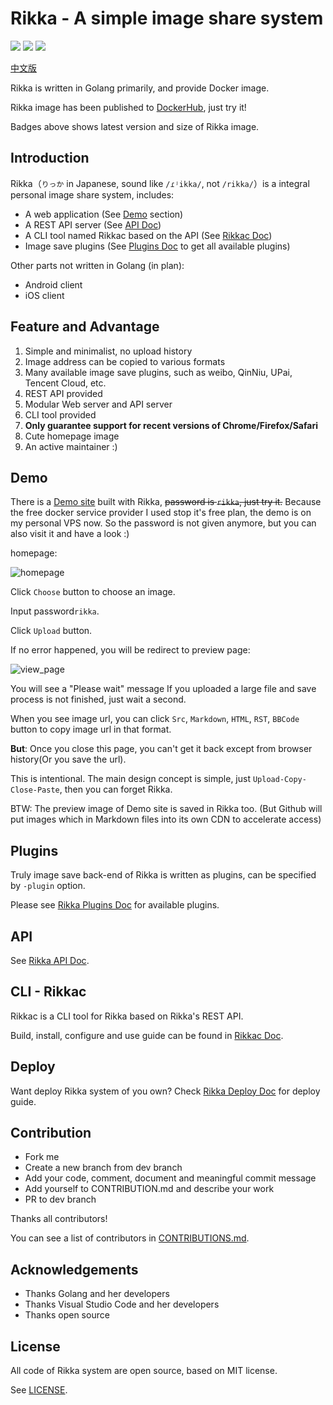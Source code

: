 # Rikka - A simple image share system

![][badge-version-img] ![][badge-info-img] ![][badge-license-img]

[中文版][readme-zh]

Rikka is written in Golang primarily, and provide Docker image.

Rikka image has been published to [DockerHub][image-in-dockerhub], just try it!

Badges above shows latest version and size of Rikka image.

## Introduction

Rikka（`りっか` in Japanese, sound like `/ɾʲikka/`, not `/rikka/`）is a integral personal image share system, includes:

- A web application (See [Demo](#demo) section)
- A REST API server (See [API Doc][api-doc])
- A CLI tool named Rikkac based on the API (See [Rikkac Doc][rikkac-doc])
- Image save plugins (See [Plugins Doc][plugins-doc] to get all available plugins)

Other parts not written in Golang (in plan):

- Android client
- iOS client

## Feature and Advantage

1. Simple and minimalist, no upload history
2. Image address can be copied to various formats
3. Many available image save plugins, such as weibo, QinNiu, UPai, Tencent Cloud, etc.
4. REST API provided
4. Modular Web server and API server
5. CLI tool provided
6. **Only guarantee support for recent versions of Chrome/Firefox/Safari**
7. Cute homepage image
8. An active maintainer :)

## Demo

There is a [Demo site][demo] built with Rikka, ~~password is `rikka`, just try it.~~ Because the free docker service provider I used stop it's free plan, the demo is on my personal VPS now. So the password is not given anymore, but you can also visit it and have a look :)

homepage:

![homepage][home]

Click `Choose` button to choose an image.

Input password`rikka`.

Click `Upload` button.

If no error happened, you will be redirect to preview page:

![view_page][view]

You will see a "Please wait" message If you uploaded a large file and save process is not finished, just wait a second.

When you see image url, you can click `Src`, `Markdown`, `HTML`, `RST`, `BBCode` button to copy image url in that format.

**But**: Once you close this page, you can't get it back except from browser history(Or you save the url).

This is intentional. The main design concept is simple, just `Upload-Copy-Close-Paste`, then you can forget Rikka.

BTW: The preview image of Demo site is saved in Rikka too. (But Github will put images which in Markdown files into its own CDN to accelerate access)

## Plugins

Truly image save back-end of Rikka is written as plugins, can be specified by `-plugin` option.

Please see [Rikka Plugins Doc][plugins-doc] for available plugins.

## API

See [Rikka API Doc][api-doc].

## CLI - Rikkac

Rikkac is a CLI tool for Rikka based on Rikka's REST API.

Build, install, configure and use guide can be found in [Rikkac Doc][rikkac-doc].

## Deploy

Want deploy Rikka system of you own? Check [Rikka Deploy Doc][deploy-doc] for deploy guide.

## Contribution

- Fork me
- Create a new branch from dev branch
- Add your code, comment, document and meaningful commit message
- Add yourself to CONTRIBUTION.md and describe your work
- PR to dev branch

Thanks all contributors!

You can see a list of contributors in [CONTRIBUTIONS.md][contributors].

## Acknowledgements

- Thanks Golang and her developers
- Thanks Visual Studio Code and her developers
- Thanks open source

## License

All code of Rikka system are open source, based on  MIT license.

See [LICENSE][license].

[readme-zh]: https://github.com/7sDream/rikka/blob/master/README.zh.md

[badge-info-img]: https://images.microbadger.com/badges/image/7sdream/rikka.svg
[badge-version-img]: https://images.microbadger.com/badges/version/7sdream/rikka.svg
[badge-license-img]: https://images.microbadger.com/badges/license/7sdream/rikka.svg

[image-in-dockerhub]: https://hub.docker.com/r/7sdream/rikka/

[demo]: https://rikka.7sdre.am/
[home]: https://rikka.7sdre.am/files/56c3ae9d-4d96-49c8-bc03-5104214a1ac8.png
[view]: https://rikka.7sdre.am/files/97bebf3b-9fb8-4b0c-a156-4b92b1951ae4.png

[api-doc]: https://github.com/7sDream/rikka/tree/master/api
[rikkac-doc]: https://github.com/7sDream/rikka/tree/master/rikkac
[plugins-doc]: https://github.com/7sDream/rikka/tree/master/plugins
[deploy-doc]: https://github.com/7sDream/rikka/blob/master/deploy.md

[contributors]: https://github.com/7sDream/rikka/blob/master/CONTRIBUTORS.md
[license]: https://github.com/7sDream/rikka/blob/master/LICENSE
